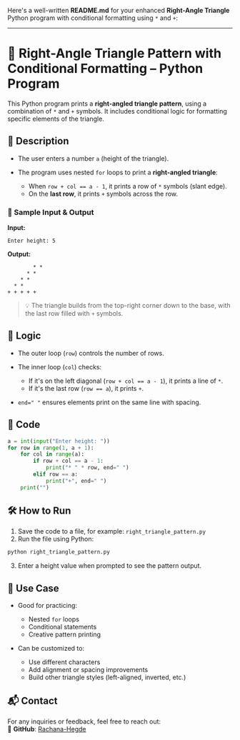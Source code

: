 Here's a well-written **README.md** for your enhanced **Right-Angle Triangle** Python program with conditional formatting using `*` and `+`:

---

# 🔺 Right-Angle Triangle Pattern with Conditional Formatting – Python Program

This Python program prints a **right-angled triangle pattern**, using a combination of `*` and `+` symbols. It includes conditional logic for formatting specific elements of the triangle.

## 📌 Description

* The user enters a number `a` (height of the triangle).
* The program uses nested `for` loops to print a **right-angled triangle**:

  * When `row + col == a - 1`, it prints a row of `*` symbols (slant edge).
  * On the **last row**, it prints `+` symbols across the row.

### 🧾 Sample Input & Output

**Input:**

```
Enter height: 5
```

**Output:**

```
        * * 
      * * 
    * * 
  * * 
+ + + + + 
```

> 💡 The triangle builds from the top-right corner down to the base, with the last row filled with `+` symbols.

## 🧠 Logic

* The outer loop (`row`) controls the number of rows.
* The inner loop (`col`) checks:

  * If it's on the left diagonal (`row + col == a - 1`), it prints a line of `*`.
  * If it's the last row (`row == a`), it prints `+`.
* `end=" "` ensures elements print on the same line with spacing.

## 🧾 Code

```python
a = int(input("Enter height: "))
for row in range(1, a + 1):
    for col in range(a):
        if row + col == a - 1:
            print("* " * row, end=" ")
        elif row == a:
            print("+", end=" ")
    print("")
```

## 🛠️ How to Run

1. Save the code to a file, for example: `right_triangle_pattern.py`
2. Run the file using Python:

```bash
python right_triangle_pattern.py
```

3. Enter a height value when prompted to see the pattern output.

## 🎯 Use Case

* Good for practicing:

  * Nested `for` loops
  * Conditional statements
  * Creative pattern printing

* Can be customized to:

  * Use different characters
  * Add alignment or spacing improvements
  * Build other triangle styles (left-aligned, inverted, etc.)

## 📬 Contact  

For any inquiries or feedback, feel free to reach out:    
🔗 **GitHub**: [Rachana-Hegde](https://github.com/Rachana-Hegde) 
